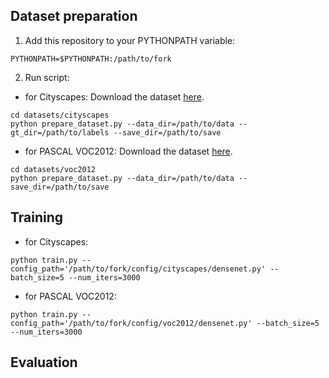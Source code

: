 
## Dataset preparation

1. Add this repository to your PYTHONPATH variable:
```
PYTHONPATH=$PYTHONPATH:/path/to/fork
```

2. Run script:
- for Cityscapes:
Download the dataset [here](https://www.cityscapes-dataset.com/downloads).

```
cd datasets/cityscapes
python prepare_dataset.py --data_dir=/path/to/data --gt_dir=/path/to/labels --save_dir=/path/to/save
```

- for PASCAL VOC2012:
Download the dataset [here](http://host.robots.ox.ac.uk/pascal/VOC/voc2012).

```
cd datasets/voc2012
python prepare_dataset.py --data_dir=/path/to/data --save_dir=/path/to/save
```

## Training

- for Cityscapes:
```
python train.py --config_path='/path/to/fork/config/cityscapes/densenet.py' --batch_size=5 --num_iters=3000
```

- for PASCAL VOC2012:
```
python train.py --config_path='/path/to/fork/config/voc2012/densenet.py' --batch_size=5 --num_iters=3000
```

## Evaluation
